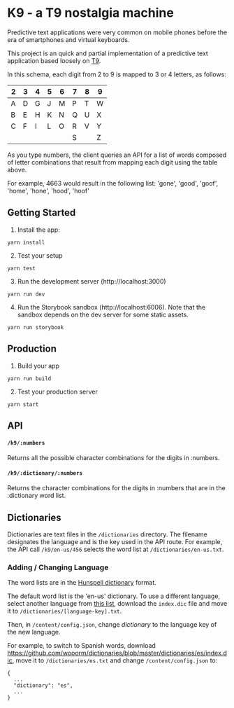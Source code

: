 K9 - a T9 nostalgia machine
===========================

Predictive text applications were very common on mobile phones before
the era of smartphones and virtual keyboards.

This project is an quick and partial implementation of a predictive text application
based loosely on [T9](https://en.wikipedia.org/wiki/T9_%28predictive_text%29).

In this schema, each digit from 2 to 9 is mapped to 3 or 4 letters, as follows:

| 2 | 3 | 4 | 5 | 6 | 7 | 8 | 9 |
| - | - | - | - | - | - | - | - |
| A | D | G | J | M | P | T | W |
| B | E | H | K | N | Q | U | X |
| C | F | I | L | O | R | V | Y |
|   |   |   |   |   | S |   | Z |

As you type numbers, the client queries an API for a list of words composed of letter combinations that result from mapping each digit using the table above.

For example, 4663 would result in the following list: 'gone', 'good', 'goof', 'home', 'hone', 'hood', 'hoof'

Getting Started
---------------
1. Install the app:
```
yarn install
```
2. Test your setup
```
yarn test
```
3. Run the development server (http://localhost:3000)
```
yarn run dev
```
4. Run the Storybook sandbox (http://localhost:6006). Note that the sandbox depends on the dev server for some static assets.
```
yarn run storybook
```

Production
----------
1. Build your app
```
yarn run build
```
2. Test your production server
```
yarn start
```

API
---
#### `/k9/:numbers`
Returns all the possible character combinations for the digits in :numbers.

#### `/k9/:dictionary/:numbers`
Returns the character combinations for the digits in :numbers that are in the :dictionary word list.

Dictionaries
------------------------------
Dictionaries are text files in the `/dictionaries` directory. The filename designates the language and is the key used in the API route. For example, the API call `/k9/en-us/456` selects the word list at `/dictionaries/en-us.txt`.

### Adding / Changing Language
The word lists are in the [Hunspell dictionary](http://hunspell.github.io/) format.

The default word list is the 'en-us' dictionary. To use a different language, select another language from [this list](https://github.com/wooorm/dictionaries/tree/master/dictionaries), download the `index.dic` file and move it to `/dictionaries/[language-key].txt`.

Then, in `/content/config.json`, change *dictionary* to the language key of the new language.

For example, to switch to Spanish words, download https://github.com/wooorm/dictionaries/blob/master/dictionaries/es/index.dic, move it to `/dictionaries/es.txt` and change `/content/config.json` to:

```
{
  ...
  "dictionary": "es",
  ...
}
```
